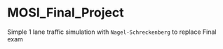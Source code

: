 # MOSI_Final_Project

Simple 1 lane traffic simulation with `Nagel-Schreckenberg` to replace Final exam

